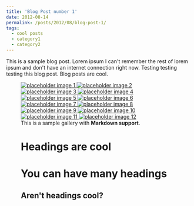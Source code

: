```yaml
---
title: 'Blog Post number 1'
date: 2012-08-14
permalink: /posts/2012/08/blog-post-1/
tags:
  - cool posts
  - category1
  - category2
---
```


This is a sample blog post. Lorem ipsum I can't remember the rest of lorem ipsum and don't have an internet connection right now. Testing testing testing this blog post. Blog posts are cool.
<figure class="third ">
  <a href="/minimal-mistakes/assets/images/unsplash-gallery-image-1.jpg" title="Image 1 title caption">
    <img src="/minimal-mistakes/assets/images/unsplash-gallery-image-1-th.jpg" alt="placeholder image 1" />
  </a>
  <a href="/minimal-mistakes/assets/images/unsplash-gallery-image-2.jpg" title="Image 2 title caption">
    <img src="/minimal-mistakes/assets/images/unsplash-gallery-image-2-th.jpg" alt="placeholder image 2" />
  </a>
  <a href="/minimal-mistakes/assets/images/unsplash-gallery-image-3.jpg" title="Image 3 title caption">
    <img src="/minimal-mistakes/assets/images/unsplash-gallery-image-3-th.jpg" alt="placeholder image 3" />
  </a>
  <a href="/minimal-mistakes/assets/images/unsplash-gallery-image-1.jpg" title="Image 4 title caption">
    <img src="/minimal-mistakes/assets/images/unsplash-gallery-image-1-th.jpg" alt="placeholder image 4" />
  </a>
  <a href="/minimal-mistakes/assets/images/unsplash-gallery-image-2.jpg" title="Image 5 title caption">
    <img src="/minimal-mistakes/assets/images/unsplash-gallery-image-2-th.jpg" alt="placeholder image 5" />
  </a>
  <a href="/minimal-mistakes/assets/images/unsplash-gallery-image-3.jpg" title="Image 6 title caption">
    <img src="/minimal-mistakes/assets/images/unsplash-gallery-image-3-th.jpg" alt="placeholder image 6" />
  </a>
  <a href="/minimal-mistakes/assets/images/unsplash-gallery-image-1.jpg" title="Image 7 title caption">
    <img src="/minimal-mistakes/assets/images/unsplash-gallery-image-1-th.jpg" alt="placeholder image 7" />
  </a>
  <a href="/minimal-mistakes/assets/images/unsplash-gallery-image-2.jpg" title="Image 8 title caption">
    <img src="/minimal-mistakes/assets/images/unsplash-gallery-image-2-th.jpg" alt="placeholder image 8" />
  </a>
  <a href="/minimal-mistakes/assets/images/unsplash-gallery-image-3.jpg" title="Image 9 title caption">
    <img src="/minimal-mistakes/assets/images/unsplash-gallery-image-3-th.jpg" alt="placeholder image 9" />
  </a>
  <a href="/minimal-mistakes/assets/images/unsplash-gallery-image-1.jpg" title="Image 10 title caption">
    <img src="/minimal-mistakes/assets/images/unsplash-gallery-image-1-th.jpg" alt="placeholder image 10" />
  </a>
  <a href="/academicpages.github.io-master///photo/2019-P05739.jpg" title="Image 11 title caption">
    <img src="/academicpages.github.io-master///photo/2019-P05739.jpg" alt="placeholder image 11" />
  </a>
  <a href="/minimal-mistakes/assets/images/unsplash-gallery-image-3.jpg" title="Image 12 title caption">
    <img src="/minimal-mistakes/assets/images/unsplash-gallery-image-3-th.jpg" alt="placeholder image 12" />
  </a>
   <figcaption>This is a sample gallery with <strong>Markdown support</strong>. </figcaption>

Headings are cool
======

You can have many headings
======

Aren't headings cool?
------
